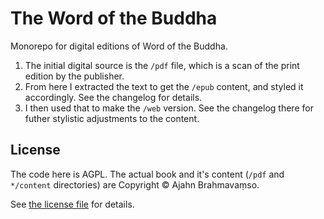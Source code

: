 # The Word of the Buddha

Monorepo for digital editions of Word of the Buddha.

1. The initial digital source is the `/pdf` file, which is a scan of the print edition by the publisher.
1. From here I extracted the text to get the `/epub` content, and styled it accordingly. See the changelog for details.
1. I then used that to make the `/web` version. See the changelog there for futher stylistic adjustments to the content.

## License

The code here is AGPL. The actual book and it's content (`/pdf` and `*/content` directories) are Copyright © Ajahn Brahmavaṃso.

See [the license file](/LICENSE.md) for details.
